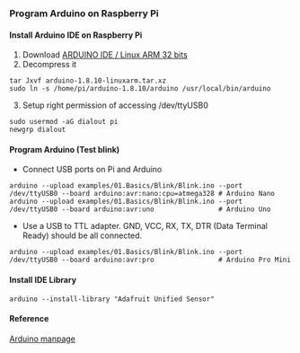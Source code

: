 ### Program Arduino on Raspberry Pi
#### Install Arduino IDE on Raspberry Pi
1. Download [ARDUINO IDE / Linux ARM 32 bits](https://www.arduino.cc/en/Main/Software)
2. Decompress it<br>
```shell
tar Jxvf arduino-1.8.10-linuxarm.tar.xz 
sudo ln -s /home/pi/arduino-1.8.10/arduino /usr/local/bin/arduino
```
3. Setup right permission of accessing /dev/ttyUSB0
```shell 
sudo usermod -aG dialout pi 
newgrp dialout
```
#### Program Arduino (Test blink) 
* Connect USB ports on Pi and Arduino 
``` 
arduino --upload examples/01.Basics/Blink/Blink.ino --port /dev/ttyUSB0 --board arduino:avr:nano:cpu=atmega328 # Arduino Nano 
arduino --upload examples/01.Basics/Blink/Blink.ino --port /dev/ttyUSB0 --board arduino:avr:uno                # Arduino Uno
```
* Use a USB to TTL adapter. GND, VCC, RX, TX, DTR (Data Terminal Ready) should be all connected. 
``` 
arduino --upload examples/01.Basics/Blink/Blink.ino --port /dev/ttyUSB0 --board arduino:avr:pro                # Arduino Pro Mini
``` 
#### Install IDE Library
```
arduino --install-library "Adafruit Unified Sensor"
```
#### Reference
[Arduino manpage](https://github.com/arduino/Arduino/blob/master/build/shared/manpage.adoc)
